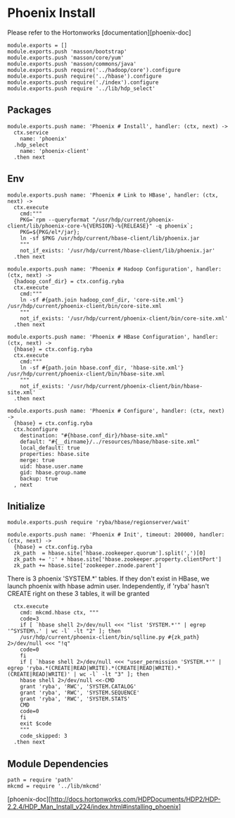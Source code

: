 
# Phoenix Install

Please refer to the Hortonworks [documentation][phoenix-doc]

    module.exports = []
    module.exports.push 'masson/bootstrap'
    module.exports.push 'masson/core/yum'
    module.exports.push 'masson/commons/java'
    module.exports.push require('../hadoop/core').configure
    module.exports.push require('../hbase').configure
    module.exports.push require('./index').configure
    module.exports.push require '../lib/hdp_select'

## Packages

    module.exports.push name: 'Phoenix # Install', handler: (ctx, next) ->
      ctx.service
        name: 'phoenix'
      .hdp_select
        name: 'phoenix-client'
      .then next

## Env

    module.exports.push name: 'Phoenix # Link to HBase', handler: (ctx, next) ->
      ctx.execute
        cmd:"""
        PKG=`rpm --queryformat "/usr/hdp/current/phoenix-client/lib/phoenix-core-%{VERSION}-%{RELEASE}" -q phoenix`;
        PKG=${PKG/el*/jar};
        ln -sf $PKG /usr/hdp/current/hbase-client/lib/phoenix.jar
        """
        not_if_exists: '/usr/hdp/current/hbase-client/lib/phoenix.jar'
      .then next

    module.exports.push name: 'Phoenix # Hadoop Configuration', handler: (ctx, next) ->
      {hadoop_conf_dir} = ctx.config.ryba
      ctx.execute
        cmd:"""
        ln -sf #{path.join hadoop_conf_dir, 'core-site.xml'} /usr/hdp/current/phoenix-client/bin/core-site.xml
        """
        not_if_exists: '/usr/hdp/current/phoenix-client/bin/core-site.xml'
      .then next

    module.exports.push name: 'Phoenix # HBase Configuration', handler: (ctx, next) ->
      {hbase} = ctx.config.ryba
      ctx.execute
        cmd:"""
        ln -sf #{path.join hbase.conf_dir, 'hbase-site.xml'} /usr/hdp/current/phoenix-client/bin/hbase-site.xml
        """
        not_if_exists: '/usr/hdp/current/phoenix-client/bin/hbase-site.xml'
      .then next

    module.exports.push name: 'Phoenix # Configure', handler: (ctx, next) ->
      {hbase} = ctx.config.ryba
      ctx.hconfigure
        destination: "#{hbase.conf_dir}/hbase-site.xml"
        default: "#{__dirname}/../resources/hbase/hbase-site.xml"
        local_default: true
        properties: hbase.site
        merge: true
        uid: hbase.user.name
        gid: hbase.group.name
        backup: true
      , next

## Initialize

    module.exports.push require 'ryba/hbase/regionserver/wait'

    module.exports.push name: 'Phoenix # Init', timeout: 200000, handler: (ctx, next) ->
      {hbase} = ctx.config.ryba
      zk_path  = hbase.site['hbase.zookeeper.quorum'].split(',')[0]
      zk_path += ':' + hbase.site['hbase.zookeeper.property.clientPort']
      zk_path += hbase.site['zookeeper.znode.parent']

There is 3 phoenix 'SYSTEM.*' tables. If they don't exist in HBase, we launch
phoenix with hbase admin user.
Independently, if 'ryba' hasn't CREATE right on these 3 tables, it will be granted

      ctx.execute
        cmd: mkcmd.hbase ctx, """
        code=3
        if [ `hbase shell 2>/dev/null <<< "list 'SYSTEM.*'" | egrep '^SYSTEM\.' | wc -l` -lt "2" ]; then
        /usr/hdp/current/phoenix-client/bin/sqlline.py #{zk_path} 2>/dev/null <<< "!q"
        code=0
        fi
        if [ `hbase shell 2>/dev/null <<< "user_permission 'SYSTEM.*'" | egrep 'ryba.*(CREATE|READ|WRITE).*(CREATE|READ|WRITE).*(CREATE|READ|WRITE)' | wc -l` -lt "3" ]; then
        hbase shell 2>/dev/null <<-CMD
        grant 'ryba', 'RWC', 'SYSTEM.CATALOG'
        grant 'ryba', 'RWC', 'SYSTEM.SEQUENCE'
        grant 'ryba', 'RWC', 'SYSTEM.STATS'
        CMD
        code=0
        fi
        exit $code
        """
        code_skipped: 3
      .then next

## Module Dependencies

    path = require 'path'
    mkcmd = require '../lib/mkcmd'

[phoenix-doc][http://docs.hortonworks.com/HDPDocuments/HDP2/HDP-2.2.4/HDP_Man_Install_v224/index.html#installing_phoenix]

